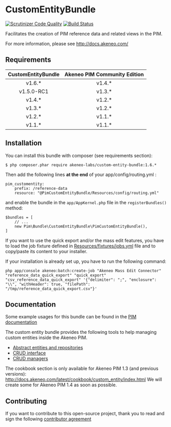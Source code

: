 # CustomEntityBundle

[![Scrutinizer Code Quality](https://scrutinizer-ci.com/g/akeneo/CustomEntityBundle/badges/quality-score.png?b=master)](https://scrutinizer-ci.com/g/akeneo/CustomEntityBundle/?branch=master)
[![Build Status](https://travis-ci.org/akeneo-labs/CustomEntityBundle.svg?branch=master)](https://travis-ci.org/akeneo/CustomEntityBundle)

Facilitates the creation of PIM reference data and related views in the PIM.

For more information, please see http://docs.akeneo.com/

## Requirements

| CustomEntityBundle   | Akeneo PIM Community Edition |
|:--------------------:|:----------------------------:|
| v1.6.*               | v1.4.*                       |
| v1.5.0-RC1           | v1.3.*                       |
| v1.4.*               | v1.2.*                       |
| v1.3.*               | v1.2.*                       |
| v1.2.*               | v1.1.*                       |
| v1.1.*               | v1.1.*                       |

## Installation
You can install this bundle with composer (see requirements section):

    $ php composer.phar require akeneo-labs/custom-entity-bundle:1.6.*

Then add the following lines **at the end** of your app/config/routing.yml :

    pim_customentity:
        prefix: /reference-data
        resource: "@PimCustomEntityBundle/Resources/config/routing.yml"

and enable the bundle in the `app/AppKernel.php` file in the `registerBundles()` method:

    $bundles = [
        // ...
        new Pim\Bundle\CustomEntityBundle\PimCustomEntityBundle(),
    ]

If you want to use the quick export and/or the mass edit features, you have to load the job fixture defined in  [Resources/fixtures/jobs.yml](Resources/fixtures/jobs.yml) file and to copy/paste its content to your installer.

If your installation is already set up, you have to run the following command:

    php app/console akeneo:batch:create-job "Akeneo Mass Edit Connector" "reference_data_quick_export" "quick_export" "csv_reference_data_quick_export" '{"delimiter": ";", "enclosure": "\\", "withHeader": true, "filePath": "/tmp/reference_data_quick_export.csv"}'


## Documentation

Some example usages for this bundle can be found in the [PIM documentation](http://docs.akeneo.com/master/cookbook/custom_entity/index.html)

The custom entity bundle provides the following tools to help managing custom entities inside the Akeneo PIM.

* [Abstract entities and repositories](Resources/doc/abstract_entities_and_repositories.rst)
* [CRUD interface](Resources/doc/crud_interface.rst)
* [CRUD managers](Resources/doc/crud_managers.rst)

The cookbook section is only available for Akeneo PIM 1.3 (and previous versions): http://docs.akeneo.com/latest/cookbook/custom_entity/index.html
We will create some for Akeneo PIM 1.4 as soon as possible.

## Contributing

If you want to contribute to this open-source project, thank you to read and sign the following [contributor agreement](http://www.akeneo.com/contributor-license-agreement/)
